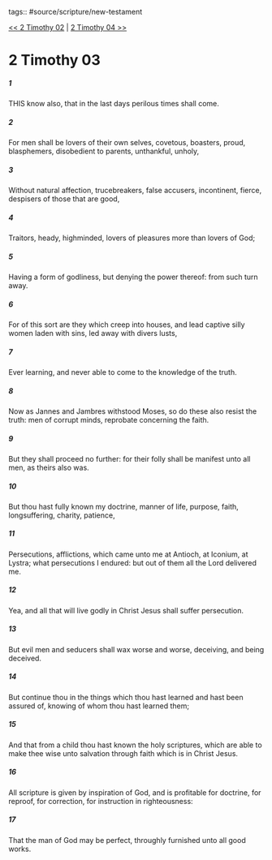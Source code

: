 tags:: #source/scripture/new-testament

[<< 2 Timothy 02](/New_Testament/16_2_Timothy/2_Timothy_02.md) | [2 Timothy 04 >>](/New_Testament/16_2_Timothy/2_Timothy_04.md)

# 2 Timothy 03

##### 1

THIS know also, that in the last days perilous times shall come.

##### 2

For men shall be lovers of their own selves, covetous, boasters, proud, blasphemers, disobedient to parents, unthankful, unholy,

##### 3

Without natural affection, trucebreakers, false accusers, incontinent, fierce, despisers of those that are good,

##### 4

Traitors, heady, highminded, lovers of pleasures more than lovers of God;

##### 5

Having a form of godliness, but denying the power thereof: from such turn away.

##### 6

For of this sort are they which creep into houses, and lead captive silly women laden with sins, led away with divers lusts,

##### 7

Ever learning, and never able to come to the knowledge of the truth.

##### 8

Now as Jannes and Jambres withstood Moses, so do these also resist the truth: men of corrupt minds, reprobate concerning the faith.

##### 9

But they shall proceed no further: for their folly shall be manifest unto all men, as theirs also was.

##### 10

But thou hast fully known my doctrine, manner of life, purpose, faith, longsuffering, charity, patience,

##### 11

Persecutions, afflictions, which came unto me at Antioch, at Iconium, at Lystra; what persecutions I endured: but out of them all the Lord delivered me.

##### 12

Yea, and all that will live godly in Christ Jesus shall suffer persecution.

##### 13

But evil men and seducers shall wax worse and worse, deceiving, and being deceived.

##### 14

But continue thou in the things which thou hast learned and hast been assured of, knowing of whom thou hast learned them;

##### 15

And that from a child thou hast known the holy scriptures, which are able to make thee wise unto salvation through faith which is in Christ Jesus.

##### 16

All scripture is given by inspiration of God, and is profitable for doctrine, for reproof, for correction, for instruction in righteousness:

##### 17

That the man of God may be perfect, throughly furnished unto all good works.
